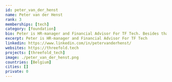 ```yaml
---
id: peter_van_der_henst
name: Peter van der Henst
rank: 3
memberships: [tech]
category: [foundation]
bio: Peter is HR-manager and Financial Advisor For TF Tech. Besides that Peter is an entrepreneur active in the world of start-ups and scale-ups for about 8 years now. Next to running the best business center in Belgium, where he lets companies grow and develop themselves, he is Kristof’s financial guy for several interesting projects in Belgium, Spain & Egypt. Co-Founder fell in love with Threefold I believe in equal chances for everyone across the globe.
excerpt: Peter is HR-manager and Financial Advisor For TF Tech
linkedin: https://www.linkedin.com/in/petervanderhenst/
websites: https://threefold.tech
projects: [threefold_tech]
image: ./peter_van_der_henst.png
countries: [Belgium]
cities: []
private: 0
---
```

